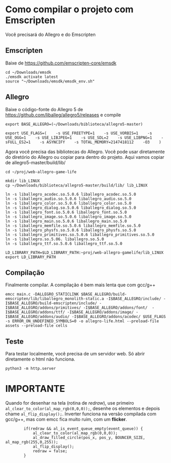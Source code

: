 # Como compilar o projeto com Emscripten

Você precisará do Allegro e do Emscripten

## Emscripten

Baixe de https://github.com/emscripten-core/emsdk

```
cd ~/Downloads/emsdk
./emsdk activate latest
source "~/Downloads/emsdk/emsdk_env.sh"
```

## Allegro

Baixe o código-fonte do Allegro 5 de https://github.com/liballeg/allegro5/releases e compile

```
export BASE_ALLEGRO=(~/Downloads/biblioteca/allegro5-master)

export USE_FLAGS=(    -s USE_FREETYPE=1    -s USE_VORBIS=1    -s USE_OGG=1    -s USE_LIBJPEG=1    -s USE_SDL=2    -s USE_LIBPNG=1    -sFULL_ES2=1    -s ASYNCIFY    -s TOTAL_MEMORY=2147418112    -O3    )
```

Agora você precisa das bibliotecas do Allegro. Você pode usar diretamente do diretório do Allegro ou copiar para dentro do projeto. Aqui vamos copiar
de allegro5-master/build/lib/

```
cd ~/proj/web-allegro-game-life

mkdir lib_LINUX
cp ~/Downloads/biblioteca/allegro5-master/build/lib/ lib_LINUX

ln -s liballegro_acodec.so.5.0.6 liballegro_acodec.so.5.0
ln -s liballegro_audio.so.5.0.6 liballegro_audio.so.5.0
ln -s liballegro_color.so.5.0.6 liballegro_color.so.5.0
ln -s liballegro_dialog.so.5.0.6 liballegro_dialog.so.5.0
ln -s liballegro_font.so.5.0.6 liballegro_font.so.5.0
ln -s liballegro_image.so.5.0.6 liballegro_image.so.5.0
ln -s liballegro_main.so.5.0.6 liballegro_main.so.5.0
ln -s liballegro_memfile.so.5.0.6 liballegro_memfile.so.5.0
ln -s liballegro_physfs.so.5.0.6 liballegro_physfs.so.5.0
ln -s liballegro_primitives.so.5.0.6 liballegro_primitives.so.5.0
ln -s liballegro.so.5.06. liballegro.so.5.0
ln -s liballegro_ttf.so.5.0.6 liballegro_ttf.so.5.0

LD_LIBRARY_PATH=$LD_LIBRARY_PATH:~proj/web-allegro-gamelife/lib_LINUX
export LD_LIBRARY_PATH
```

## Compilação

Finalmente compilar. A compilação é bem mais lenta que com gcc/g++

```
emcc main.c -DALLEGRO_STATICLINK $BASE_ALLEGRO/build-emscripten/lib/liballegro_monolith-static.a -I$BASE_ALLEGRO/include/ -I$BASE_ALLEGRO/build-emscripten/include/ -I$BASE_ALLEGRO/addons/primitives/ -I$BASE_ALLEGRO/addons/font/  -I$BASE_ALLEGRO/addons/ttf/ -I$BASE_ALLEGRO/addons/image/ -I$BASE_ALLEGRO/addons/audio/ -I$BASE_ALLEGRO/addons/acodec/ $USE_FLAGS -s ERROR_ON_UNDEFINED_SYMBOLS=0 -o allegro-life.html --preload-file assets --preload-file cells
```

## Teste

Para testar localmente, você precisa de um servidor web. Só abrir diretamente o html não funciona.

```
python3 -m http.server
```

# IMPORTANTE

Quando for desenhar na tela (rotina de *redraw*), use primeiro `al_clear_to_color(al_map_rgb(0,0,0));`, desenhe os elementos e depois chame `al_flip_display();`. Inverter funciona na versão compilada com gcc/g++, mas com emcc fica muito ruim, com um **flicker**.

```
        if(redraw && al_is_event_queue_empty(event_queue)) {
            al_clear_to_color(al_map_rgb(0,0,0));
            al_draw_filled_circle(pos_x, pos_y, BOUNCER_SIZE, al_map_rgb(255,0,255));
            al_flip_display();
            redraw = false;
        }
```
